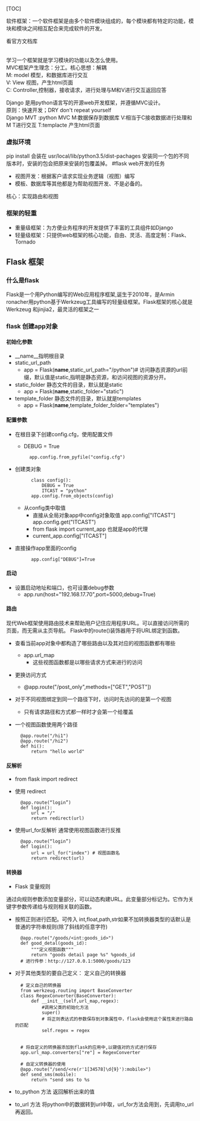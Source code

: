 [TOC]

软件框架：一个软件框架是由多个软件模块组成的，每个模块都有特定的功能，模块和模块之间相互配合来完成软件的开发。


看官方文档库

<br>学习一个框架就是学习模块的功能以及怎么使用。
<br>MVC框架产生理念：分工。核心思想：解耦
<br>M: model 模型，和数据库进行交互
<br>V: View 视图，产生html页面
<br>C: Controller,控制器，接收请求，进行处理与M和V进行交互返回应答

Django 是用python语言写的开源web开发框架，并遵循MVC设计。
<br> 原则：快速开发；DRY don't repeat yourself
<br>Django MVT :python MVC M:数据保存到数据库   V:相当于C接收数据进行处理和M T进行交互  T:templacte 产生html页面


### 虚拟环境
pip install 会装在 usr/local/lib/python3.5/dist-pachages 安装同一个包的不同版本时，安装的包会把原来安装的包覆盖掉。
#flask
web开发的任务

- 视图开发：根据客户请求实现业务逻辑（视图）编写
- 模板、数据库等其他都是为帮助视图开发、不是必备的。

核心：实现路由和视图
### 框架的轻重
- 重量级框架：为方便业务程序的开发提供了丰富的工具组件如Django
- 轻量级框架：只提供web框架的核心功能，自由、灵活、高度定制：Flask、Tornado


## Flask 框架

### 什么是flask
Flask是一个用Python编写的Web应用程序框架,诞生于2010年，是Armin ronacher用python基于Werkzeug工具编写的轻量级框架。Flask框架的核心就是Werkzeug 和jinjia2，最灵活的框架之一

### flask 创建app对象

#### 初始化参数

- __name__指明根目录
- static_url_path
	- app = Flask(__name__,static_url_path="/python")# 访问静态资源的url前缀，默认值是static,指明是静态资源，和访问视图的资源分开。
- static_folder 静态文件的目录，默认就是static
	- app = Flask(__name__,static_folder="static")
- template_folder 静态文件的目录，默认就是templates
	- app = Flask(__name__,template_folder_folder="templates")

#### 配置参数

- 在根目录下创建config.cfg，使用配置文件
	- DEBUG = True
	
			app.config.from_pyfile("config.cfg")

- 创建类对象

			class config():
				DEBUG = True
				ITCAST = "python"
			app.config.from_objects(config)
	- 从config类中取值
		- 直接从全局对象app中config对象取值  app.config["ITCAST"]  app.config.get("ITCAST")
		- from flask import current_app 也就是app的代理
		- current_app.config["ITCAST"] 
- 直接操作app里面的config

			app.config["DEBUG"]=True

#### 启动

- 设置启动地址和端口，也可设置debug参数
	- app.run(host="192.168.17.70",port=5000,debug=True)
			
#### 路由

现代Web框架使用路由技术来帮助用户记住应用程序URL。可以直接访问所需的页面，而无需从主页导航。
Flask中的route()装饰器用于将URL绑定到函数。

- 查看当前app对象中都构造了哪些路由以及其对应的视图函数都有哪些
	- app.url_map
		- 这些视图函数都是以哪些请求方式来进行的访问
- 更换访问方式
	- @app.route("/post_only",methods=["GET","POST"])
- 对于不同视图绑定到同一个路径下时，访问时先访问的是第一个视图
	- 只有请求路径和方式都一样时才会第一个给覆盖
- 一个视图函数使用两个路径

		@app.route("/hi1")
		@app.route("/hi2")
		def hi():
			return "hello world"

#### 反解析

- from flask import redirect
	
- 使用 redirect

		@app.route(“login”)
		def login():
			url = "/"
			return redirect(url) 
- 使用url_for反解析 通常使用视图函数进行反推

		@app.route(“login”)
		def login():
			url = url_for("index") # 视图函数名
			return redirect(url) 
#### 转换器
- Flask 变量规则

通过向规则参数添加变量部分，可以动态构建URL。此变量部分标记为<variable-name>。它作为关键字参数传递给与规则相关联的函数。

- 按照正则进行匹配。可传入 int,float,path,str如果不加转换器类型的话默认是普通的字符串规则(除了斜线的任意字符)

		@app.route("/goods/<int:goods_id>")
		def good_detal(goods_id):
		    """定义视图函数"""
		    return "goods detail page %s" %goods_id
		# 进行传参：http://127.0.0.1:5000/goods/123

- 对于其他类型的要自己定义： 定义自己的转换器
		
		# 定义自己的转换器	
		from werkzeug.routing import BaseConverter
		class RegexConverter(BaseConverter):
			def __init__(self,url_map,regex):
				#调用父类的初始化方法
				super()
				# 将正则表达式的参数保存到对象属性中，flask会使用这个属性来进行路由的匹配
				self.regex = regex
			
		
		# 将自定义的转换器添加到flask的应用中,以键值对的方式进行保存
		app.url_map.converters["re"] = RegexConverter

		# 自定义转换器的使用
		@app.route("/send/<re(r'1[34578]\d{9}'):mobile>")
		def send_sms(mobile):
			return "send sms to %s
- to_python 方法 返回解析出来的值
- to_url 方法 将python中的数据转到url中取，url_for方法会用到，先调用to_url再返回。



